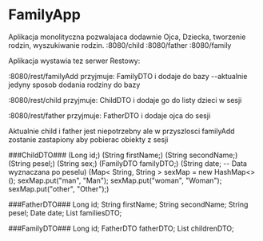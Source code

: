 # FamilyApp

Aplikacja monolityczna pozwalajaca dodawnie Ojca, Dziecka, tworzenie rodzin, wyszukiwanie rodzin.
:8080/child
:8080/father
:8080/family

Aplikacja wystawia tez serwer Restowy:

:8080/rest/familyAdd
przyjmuje: FamilyDTO i dodaje do bazy --aktualnie jedyny sposob dodania rodziny do bazy

:8080/rest/child
przyjmuje: ChildDTO i dodaje go do listy dzieci w sesji

:8080/rest/father
przyjmuje: FatherDTO i dodaje ojca do sesji

Aktualnie child i father jest niepotrzebny ale w przyszlosci familyAdd zostanie zastapiony aby pobierac obiekty z sesji


###ChildDTO###
(Long id;)
(String firstName;)
(String secondName;)
(String pesel;)
(String sex;)
(FamilyDTO familyDTO;)
(String date; -- Data wyznaczana po peselu)
(Map< String, String > sexMap = new HashMap<>();
        sexMap.put("man", "Man");
        sexMap.put("woman", "Woman");
        sexMap.put("other", "Other");)
        
###FatherDTO###
Long id;
String firstName;
String secondName;
String pesel;
Date date;
List<FamilyDTO> familiesDTO;

###FamilyDTO###
Long id;
FatherDTO fatherDTO;
List<ChildDTO> childrenDTO;
